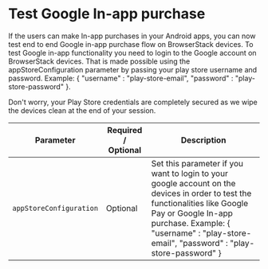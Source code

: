 # Test Google In-app purchase

If the users can make In-app purchases in your Android apps, you can now test end to end Google in-app purchase flow on BrowserStack devices. To test Google in-app functionality you need to login to the Google account on BrowserStack devices. That is made possible using the appStoreConfiguration parameter by passing your play store username and password. Example: { "username" : "play-store-email", "password" : "play-store-password" }.

Don't worry, your Play Store credentials are completely secured as we wipe the devices clean at the end of your session.

| Parameter | Required / Optional | Description |
| ---------- | ----------- | --------------- |
|`appStoreConfiguration`|Optional|Set this parameter if you want to login to your google account on the devices in order to test the functionalities like Google Pay or Google In-app purchase. Example: { "username" : "play-store-email", "password" : "play-store-password" }|
